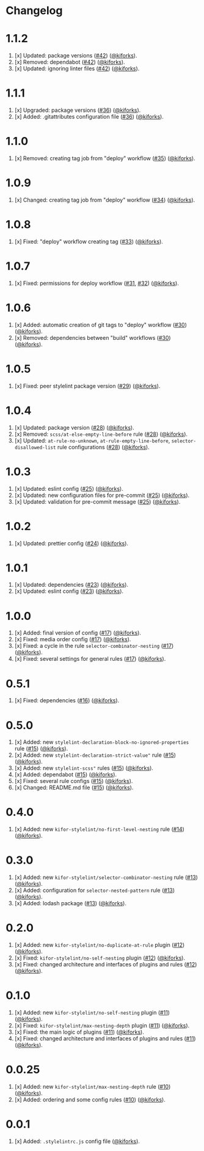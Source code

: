# Changelog

<a name="1.1.2"></a>
# 1.1.2

1. [x] Updated: package versions ([#42](https://github.com/kiforks/kifor-stylelint-config/pull/42)) ([@kiforks](https://github.com/kiforks)).
2. [x] Removed: dependabot ([#42](https://github.com/kiforks/kifor-stylelint-config/pull/42)) ([@kiforks](https://github.com/kiforks)).
3. [x] Updated: ignoring linter files ([#42](https://github.com/kiforks/kifor-stylelint-config/pull/42)) ([@kiforks](https://github.com/kiforks)).

<a name="1.1.1"></a>
# 1.1.1

1. [x] Upgraded: package versions ([#36](https://github.com/kiforks/kifor-stylelint-config/pull/36)) ([@kiforks](https://github.com/kiforks)).
2. [x] Added: .gitattributes configuration file ([#36](https://github.com/kiforks/kifor-stylelint-config/pull/36)) ([@kiforks](https://github.com/kiforks)).

<a name="1.1.0"></a>
# 1.1.0

1. [x] Removed: creating tag job from "deploy" workflow ([#35](https://github.com/kiforks/kifor-stylelint-config/pull/35)) ([@kiforks](https://github.com/kiforks)).

<a name="1.0.9"></a>
# 1.0.9

1. [x] Changed: creating tag job from "deploy" workflow ([#34](https://github.com/kiforks/kifor-stylelint-config/pull/34)) ([@kiforks](https://github.com/kiforks)).

<a name="1.0.8"></a>
# 1.0.8

1. [x] Fixed: "deploy" workflow creating tag ([#33](https://github.com/kiforks/kifor-stylelint-config/pull/33)) ([@kiforks](https://github.com/kiforks)).

<a name="1.0.7"></a>
# 1.0.7

1. [x] Fixed: permissions for deploy workflow ([#31](https://github.com/kiforks/kifor-stylelint-config/pull/31), [#32](https://github.com/kiforks/kifor-stylelint-config/pull/32)) ([@kiforks](https://github.com/kiforks)).

<a name="1.0.6"></a>
# 1.0.6

1. [x] Added: automatic creation of git tags to "deploy" workflow ([#30](https://github.com/kiforks/kifor-stylelint-config/pull/30)) ([@kiforks](https://github.com/kiforks)).
2. [x] Removed: dependencies between "build" workflows ([#30](https://github.com/kiforks/kifor-stylelint-config/pull/30)) ([@kiforks](https://github.com/kiforks)).

<a name="1.0.5"></a>
# 1.0.5

1. [x] Fixed: peer stylelint package version ([#29](https://github.com/kiforks/kifor-stylelint-config/pull/29)) ([@kiforks](https://github.com/kiforks)).

<a name="1.0.4"></a>
# 1.0.4

1. [x] Updated: package version ([#28](https://github.com/kiforks/kifor-stylelint-config/pull/28)) ([@kiforks](https://github.com/kiforks)).
2. [x] Removed: `scss/at-else-empty-line-before` rule ([#28](https://github.com/kiforks/kifor-stylelint-config/pull/28)) ([@kiforks](https://github.com/kiforks)).
3. [x] Updated: `at-rule-no-unknown`, `at-rule-empty-line-before`, `selector-disallowed-list` rule configurations ([#28](https://github.com/kiforks/kifor-stylelint-config/pull/28)) ([@kiforks](https://github.com/kiforks)).

<a name="1.0.3"></a>
# 1.0.3

1. [x] Updated: eslint config ([#25](https://github.com/kiforks/kifor-stylelint-config/pull/25)) ([@kiforks](https://github.com/kiforks)).
2. [x] Updated: new configuration files for pre-commit ([#25](https://github.com/kiforks/kifor-stylelint-config/pull/25)) ([@kiforks](https://github.com/kiforks)).
3. [x] Updated: validation for pre-commit message ([#25](https://github.com/kiforks/kifor-stylelint-config/pull/25)) ([@kiforks](https://github.com/kiforks)).

<a name="1.0.2"></a>
# 1.0.2

1. [x] Updated: prettier config ([#24](https://github.com/kiforks/kifor-stylelint-config/pull/24)) ([@kiforks](https://github.com/kiforks)).

<a name="1.0.1"></a>
# 1.0.1

1. [x] Updated: dependencies ([#23](https://github.com/kiforks/kifor-stylelint-config/pull/23)) ([@kiforks](https://github.com/kiforks)).
2. [x] Updated: eslint config ([#23](https://github.com/kiforks/kifor-stylelint-config/pull/23)) ([@kiforks](https://github.com/kiforks)).

<a name="1.0.0"></a>
# 1.0.0

1. [x] Added: final version of config ([#17](https://github.com/kiforks/kifor-stylelint-config/pull/17)) ([@kiforks](https://github.com/kiforks)).
2. [x] Fixed: media order config ([#17](https://github.com/kiforks/kifor-stylelint-config/pull/17)) ([@kiforks](https://github.com/kiforks)).
3. [x] Fixed: a cycle in the rule `selector-combinator-nesting` ([#17](https://github.com/kiforks/kifor-stylelint-config/pull/17)) ([@kiforks](https://github.com/kiforks)).
4. [x] Fixed: several settings for general rules ([#17](https://github.com/kiforks/kifor-stylelint-config/pull/17)) ([@kiforks](https://github.com/kiforks)).

<a name="0.5.1"></a>
# 0.5.1

1. [x] Fixed: dependencies ([#16](https://github.com/kiforks/kifor-stylelint-config/pull/16)) ([@kiforks](https://github.com/kiforks)).

<a name="0.5.0"></a>
# 0.5.0

1. [x] Added: new `stylelint-declaration-block-no-ignored-properties` rule ([#15](https://github.com/kiforks/kifor-stylelint-config/pull/15)) ([@kiforks](https://github.com/kiforks)).
2. [x] Added: new `stylelint-declaration-strict-value"` rule ([#15](https://github.com/kiforks/kifor-stylelint-config/pull/15)) ([@kiforks](https://github.com/kiforks)).
3. [x] Added: new `stylelint-scss"` rules ([#15](https://github.com/kiforks/kifor-stylelint-config/pull/15)) ([@kiforks](https://github.com/kiforks)).
3. [x] Added: dependabot ([#15](https://github.com/kiforks/kifor-stylelint-config/pull/15)) ([@kiforks](https://github.com/kiforks)).
4. [x] Fixed: several rule configs ([#15](https://github.com/kiforks/kifor-stylelint-config/pull/15)) ([@kiforks](https://github.com/kiforks)).
4. [x] Changed: README.md file ([#15](https://github.com/kiforks/kifor-stylelint-config/pull/15)) ([@kiforks](https://github.com/kiforks)).

<a name="0.4.0"></a>
# 0.4.0

1. [x] Added: new `kifor-stylelint/no-first-level-nesting` rule ([#14](https://github.com/kiforks/kifor-stylelint-config/pull/14)) ([@kiforks](https://github.com/kiforks)).

<a name="0.3.0"></a>
# 0.3.0

1. [x] Added: new `kifor-stylelint/selector-combinator-nesting` rule ([#13](https://github.com/kiforks/kifor-stylelint-config/pull/13)) ([@kiforks](https://github.com/kiforks)).
2. [x] Added: configuration for `selector-nested-pattern` rule ([#13](https://github.com/kiforks/kifor-stylelint-config/pull/13)) ([@kiforks](https://github.com/kiforks)).
3. [x] Added: lodash package ([#13](https://github.com/kiforks/kifor-stylelint-config/pull/13)) ([@kiforks](https://github.com/kiforks)).

<a name="0.2.0"></a>
# 0.2.0

1. [x] Added: new `kifor-stylelint/no-duplicate-at-rule` plugin ([#12](https://github.com/kiforks/kifor-stylelint-config/pull/12)) ([@kiforks](https://github.com/kiforks)).
2. [x] Fixed: `kifor-stylelint/no-self-nesting` plugin ([#12](https://github.com/kiforks/kifor-stylelint-config/pull/12)) ([@kiforks](https://github.com/kiforks)).
3. [x] Fixed: changed architecture and interfaces of plugins and rules ([#12](https://github.com/kiforks/kifor-stylelint-config/pull/12)) ([@kiforks](https://github.com/kiforks)).

<a name="0.1.0"></a>
# 0.1.0

1. [x] Added: new `kifor-stylelint/no-self-nesting` plugin ([#11](https://github.com/kiforks/kifor-stylelint-config/pull/11)) ([@kiforks](https://github.com/kiforks)).
2. [x] Fixed: `kifor-stylelint/max-nesting-depth` plugin ([#11](https://github.com/kiforks/kifor-stylelint-config/pull/11)) ([@kiforks](https://github.com/kiforks)).
3. [x] Fixed: the main logic of plugins ([#11](https://github.com/kiforks/kifor-stylelint-config/pull/11)) ([@kiforks](https://github.com/kiforks)).
4. [x] Fixed: changed architecture and interfaces of plugins and rules ([#11](https://github.com/kiforks/kifor-stylelint-config/pull/11)) ([@kiforks](https://github.com/kiforks)).

<!-- CHANGELOG SPLIT MARKER -->

<a name="0.0.25"></a>
# 0.0.25

1. [x] Added: new `kifor-stylelint/max-nesting-depth` rule ([#10](https://github.com/kiforks/kifor-stylelint-config/pull/10)) ([@kiforks](https://github.com/kiforks)).
2. [x] Added: ordering and some config rules ([#10](https://github.com/kiforks/kifor-stylelint-config/pull/10)) ([@kiforks](https://github.com/kiforks)).

<!-- CHANGELOG SPLIT MARKER -->

<a name="0.0.1"></a>
# 0.0.1

1. [x] Added: `.stylelintrc.js` config file ([@kiforks](https://github.com/kiforks)).
